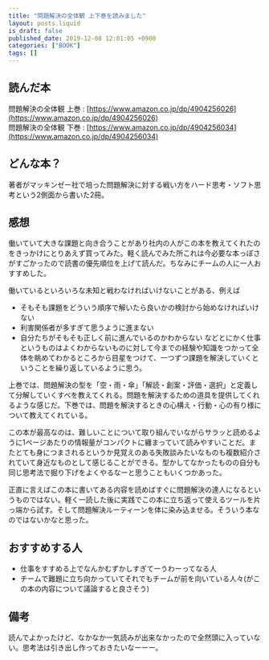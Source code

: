 ```yaml
---
title: "問題解決の全体観 上下巻を読みました"
layout: posts.liquid
is_draft: false
published_date: 2019-12-08 12:01:05 +0900
categories: ["BOOK"]
tags: []
---
```


## 読んだ本
問題解決の全体観 上巻 : [https://www.amazon.co.jp/dp/4904256026](https://www.amazon.co.jp/dp/4904256026)  
問題解決の全体観 下巻 : [https://www.amazon.co.jp/dp/4904256034](https://www.amazon.co.jp/dp/4904256034)

## どんな本？
著者がマッキンゼー社で培った問題解決に対する戦い方をハード思考・ソフト思考という2側面から書いた2冊。

## 感想
働いていて大きな課題と向き合うことがあり社内の人がこの本を教えてくれたのをきっかけにとりあえず買ってみた。軽く読んでみた所これは今必要な本っぽさがすごかったので読書の優先順位を上げて読んだ。ちなみにチームの人に一人おすすめした。

働いているといろいろな未知と戦わなければいけないことがある、例えば

- そもそも課題をどういう順序で解いたら良いかの検討から始めなければいけない
- 利害関係者が多すぎて思うように進まない
- 自分たちがそもそも正しく前に進んでいるのかわからない
などとにかく仕事というものはよくわからないものに対して今までの経験や知識をつかって全体を眺めてわかるところから目星をつけて、一つずつ課題を解決していくということを繰り返しているように思う。

上巻では、問題解決の型を「空・雨・傘」「解読・創案・評価・選択」と定義して分解していくすべを教えてくれる。問題を解決するための道具を提供してくれるような感じだ。下巻では、問題を解決するときの心構え・行動・心の有り様について教えてくれている。

この本が最高なのは、難しいことについて取り組んでいながらサラッと読めるように1ページあたりの情報量がコンパクトに纏まっていて読みやすいことだ。またとても身につまされるというか見覚えのある失敗談みたいなものも複数紹介されていて身近なものとして感じることができる。型かしてなかったものの自分も同じ思考法で掘り下げをよくやるなーと思うこともいくつかあった。

正直に言えばこの本に書いてある内容を読めばすぐに問題解決の達人になるというものではない。軽く一読した後に実践でこの本に立ち返って使えるツールを片っ端から試す。そして問題解決ルーティーンを体に染み込ませる。そういう本なのではないかなと思った。

## おすすめする人
- 仕事をすすめる上でなんかむずかしすぎてーうわーってなる人
- チームで難題に立ち向かっていてそれでもチームが前を向いている人々(がこの本の内容について議論すると良さそう)
## 備考
読んでよかったけど、なかなか一気読みが出来なかったので全然頭に入っていない。思考法は引き出し作っておきたいなーーー。


